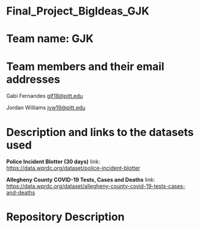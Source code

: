 # Final_Project_BigIdeas_GJK

# Team name: GJK

# Team members and their email addresses
Gabi Fernandes glf18@pitt.edu

Jordan Williams jyw19@pitt.edu

# Description and links to the datasets used
**Police Incident Blotter (30 days)** link: https://data.wprdc.org/dataset/police-incident-blotter

**Allegheny County COVID-19 Tests, Cases and Deaths** link: https://data.wprdc.org/dataset/allegheny-county-covid-19-tests-cases-and-deaths

# Repository Description
